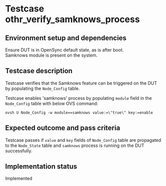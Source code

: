 # Testcase othr_verify_samknows_process

## Environment setup and dependencies

Ensure DUT is in OpenSync default state, as is after boot.\
Samknows module is present on the system.

## Testcase description

Testcase verifies that the Samknows feature can be triggered on the DUT by
populating the `Node_Config` table.

Testcase enables 'samknows' process by populating `module` field in the
`Node_Config` table with below OVS command:

`ovsh U Node_Config -w module==samknows value:=\"true\" key:=enable`

## Expected outcome and pass criteria

Testcase passes if `value` and `key` fields of `Node_Config` table are
propagated to the `Node_State` table and `samknows` process is running on the
DUT successfully.

## Implementation status

Implemented
